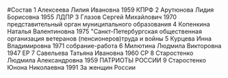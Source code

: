 #Состав
1 Алексеева Лилия Ивановна 1959 КПРФ
2 Арутюнова Лидия Борисовна 1955 ЛДПР
3 Глазов Сергей Михайлович 1970 представительный орган муниципального образования
4 Копенкина Наталья Валентиновна 1975 \"Санкт-Петербургская общественная организация ветеранов (пенсионеров)труда и войны
5 Курцева Инна Владимировна 1971 собрание-работа
6 Милютина Людмила Викторовна 1947 ЕР
7 Савельева Татьяна Ивановна 1960 СР
8 Старостенко Людмила Александровна 1959 ПАТРИОТЫ РОССИИ
9 Старостенко Юнона Николаевна 1991 За женщин России
